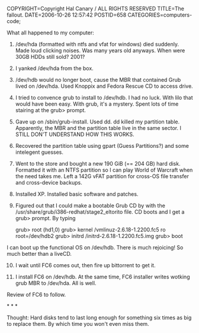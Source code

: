 COPYRIGHT=Copyright Hal Canary / ALL RIGHTS RESERVED
TITLE=The fallout.
DATE=2006-10-26 12:57:42
POSTID=658
CATEGORIES=computers-code;

What all happened to my computer:

1) /dev/hda (formatted with ntfs and vfat for windows) died suddenly. Made loud clicking noises. Was many years old anyways. When were 30GB HDDs still sold? 2001?

2) I yanked /dev/hda from the box.

3) /dev/hdb would no longer boot, cause the MBR that contained Grub lived on /dev/hda. Used Knoppix and Fedora Rescue CD to access drive.

4) I tried to convence grub to install to /dev/hdb. I had no luck. With lilo that would have been easy. With grub, it's a mystery. Spent lots of time stairing at the grub> prompt.

5) Gave up on /sbin/grub-install. Used dd. dd killed my partition table. Apparently, the MBR and the partition table live in the same sector. I STILL DON'T UNDERSTAND HOW THIS WORKS.

6) Recovered the partition table using gpart (Guess Partitions?) and some intelegent guesses.

7) Went to the store and bought a new 190 GiB (== 204 GB) hard disk. Formatted it with an NTFS partition so I can play World of Warcraft when the need takes me. Left a 142G vFAT partition for cross-OS file transfer and cross-device backups.

8) Installed XP. Installed basic software and patches.

9) Figured out that I could make a bootable Grub CD by with the /usr/share/grub/i386-redhat/stage2\_eltorito file. CD boots and I get a grub> prompt. By typing

    grub> root (hd1,0)
    grub> kernel /vmlinuz-2.6.18-1.2200.fc5 ro root=/dev/hdb2
    grub> initrd /initrd-2.6.18-1.2200.fc5.img
    grub> boot

I can boot up the functional OS on /dev/hdb. There is much rejoicing! So much better than a liveCD.

10) I wait until FC6 comes out, then fire up bittorrent to get it.

11) I install FC6 on /dev/hdb. At the same time, FC6 installer writes wotking grub MBR to /dev/hda. All is well.

Review of FC6 to follow.

\* \* \*

Thought: Hard disks tend to last long enough for something six times as big to replace them. By which time you won't even miss them.
